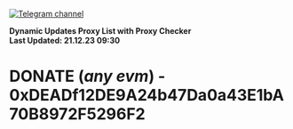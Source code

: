 [![Telegram channel](https://img.shields.io/endpoint?url=https://runkit.io/damiankrawczyk/telegram-badge/branches/master?url=https://t.me/n4z4v0d)](https://t.me/n4z4v0d) 

**Dynamic Updates Proxy List with Proxy Checker**  
**Last Updated: 21.12.23 09:30**

# DONATE (_any evm_) - 0xDEADf12DE9A24b47Da0a43E1bA70B8972F5296F2

